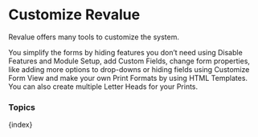 # Customize Revalue

Revalue offers many tools to customize the system.

You simplify the forms by hiding features you don’t need using Disable
Features and Module Setup, add Custom Fields, change form properties, like
adding more options to drop-downs or hiding fields using Customize Form View
and make your own Print Formats by using HTML Templates. You can also create
multiple Letter Heads for your Prints.

### Topics

{index}
